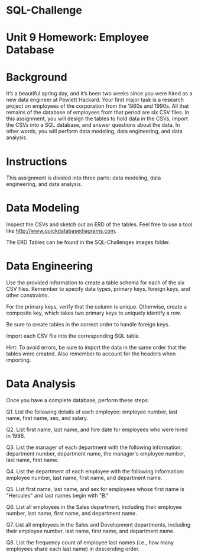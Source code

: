 # SQL-Challenge

# Unit 9 Homework: Employee Database

# Background
It’s a beautiful spring day, and it’s been two weeks since you were hired as a new data engineer at Pewlett Hackard. Your first major task is a research project on employees of the corporation from the 1980s and 1990s. All that remains of the database of employees from that period are six CSV files.
In this assignment, you will design the tables to hold data in the CSVs, import the CSVs into a SQL database, and answer questions about the data. In other words, you will perform data modeling, data engineering, and data analysis.

# Instructions
This assignment is divided into three parts: data modeling, data engineering, and data analysis.

# Data Modeling
Inspect the CSVs and sketch out an ERD of the tables. Feel free to use a tool like http://www.quickdatabasediagrams.com.

The ERD Tables can be found in the SQL-Challenges images folder. 

# Data Engineering


Use the provided information to create a table schema for each of the six CSV files. Remember to specify data types, primary keys, foreign keys, and other constraints.


For the primary keys, verify that the column is unique. Otherwise, create a composite key, which takes two primary keys to uniquely identify a row.


Be sure to create tables in the correct order to handle foreign keys.




Import each CSV file into the corresponding SQL table.

Hint: To avoid errors, be sure to import the data in the same order that the tables were created. Also remember to account for the headers when importing.




# Data Analysis
Once you have a complete database, perform these steps:


Q1. List the following details of each employee: employee number, last name, first name, sex, and salary.

Q2. List first name, last name, and hire date for employees who were hired in 1986.

Q3. List the manager of each department with the following information: department number, department name, the manager's employee number, last name, first name.

Q4. List the department of each employee with the following information: employee number, last name, first name, and department name.

Q5. List first name, last name, and sex for employees whose first name is "Hercules" and last names begin with "B."

Q6. List all employees in the Sales department, including their employee number, last name, first name, and department name.

Q7. List all employees in the Sales and Development departments, including their employee number, last name, first name, and department name.

Q8. List the frequency count of employee last names (i.e., how many employees share each last name) in descending order.

